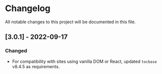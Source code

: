 # Changelog
All notable changes to this project will be documented in this file.

## [3.0.1] - 2022-09-17

### Changed
- For compatibility with sites using vanilla DOM or React, updated `tocbase` v8.4.5 as requirements.
